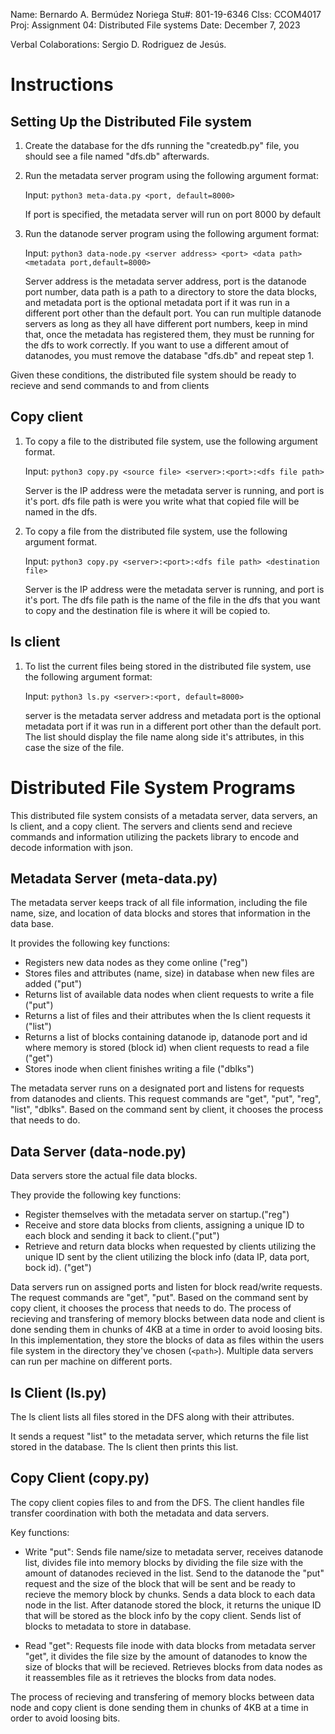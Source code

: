 Name:   Bernardo A. Bermúdez Noriega
Stu#:   801-19-6346
Clss:   CCOM4017
Proj:   Assignment 04: Distributed File systems
Date:   December 7, 2023

Verbal Colaborations: Sergio D. Rodriguez de Jesús.

# Instructions 

## Setting Up the Distributed File system

1.  Create the database for the dfs running the "createdb.py" file, you should see a file named 
    "dfs.db" afterwards.


2.  Run the metadata server program using the following argument format:

    Input:  `python3 meta-data.py <port, default=8000>`

    If port is specified, the metadata server will run on port 8000 by default


3.  Run the datanode server program using the following argument format:

    Input:  `python3 data-node.py <server address> <port> <data path> <metadata port,default=8000>`

    Server address is the metadata server address, port is the datanode port number, 
    data path is a path to a directory to store the data blocks, and metadata port is 
    the optional metadata port if it was run in a different port other than the default port.
    You can run multiple datanode servers as long as they all have different port numbers,
    keep in mind that, once the metadata has registered them, they must be running 
    for the dfs to work correctly. If you want to use a different amout of datanodes, you must
    remove the database "dfs.db" and repeat step 1.

Given these conditions, the distributed file system should be ready to recieve and send commands to
and from clients


## Copy client

1.  To copy a file to the distributed file system, use the following argument format.

    Input:  `python3 copy.py <source file> <server>:<port>:<dfs file path>`

    Server is the IP address were the metadata server is running, and port is it's port.
    dfs file path is were you write what that copied file will be named in the dfs.


2.  To copy a file from the distributed file system, use the following argument format.

    Input:  `python3 copy.py <server>:<port>:<dfs file path> <destination file>`

    Server is the IP address were the metadata server is running, and port is it's port.
    The dfs file path is the name of the file in the dfs that you want to copy and the destination
    file is where it will be copied to.


## ls client

1.  To list the current files being stored in the distributed file system, use the following argument format:

    Input: `python3 ls.py <server>:<port, default=8000>`

    server is the metadata server address and metadata port is the optional metadata 
    port if it was run in a different port other than the default port. The list should display the 
    file name along side it's attributes, in this case the size of the file.


# Distributed File System Programs

This distributed file system consists of a metadata server, data servers, an ls client, and a copy client.
The servers and clients send and recieve commands and information utilizing the packets library to encode 
and decode information with json.

## Metadata Server (meta-data.py)

The metadata server keeps track of all file information, including the file name, size, and location 
of data blocks and stores that information in the data base.

It provides the following key functions:

-   Registers new data nodes as they come online ("reg")
-   Stores files and attributes (name, size) in database when new files are added ("put")
-   Returns list of available data nodes when client requests to write a file ("put")
-   Returns a list of files and their attributes when the ls client requests it ("list")
-   Returns a list of blocks containing datanode ip, datanode port and id where memory is stored (block id)
    when client requests to read a file ("get")
-   Stores inode when client finishes writing a file ("dblks")

The metadata server runs on a designated port and listens for requests from datanodes and clients. 
This request commands are "get", "put", "reg", "list", "dblks". Based on the command sent by client, it chooses 
the process that needs to do.

## Data Server (data-node.py)

Data servers store the actual file data blocks. 

They provide the following key functions:

-   Register themselves with the metadata server on startup.("reg")
-   Receive and store data blocks from clients, assigning a unique ID to each block and sending
    it back to client.("put")
-   Retrieve and return data blocks when requested by clients utilizing the unique ID sent by the
    client utilizing the block info (data IP, data port, bock id). ("get")

Data servers run on assigned ports and listen for block read/write requests. 
The request commands are "get", "put". Based on the command sent by copy client, it chooses the process 
that needs to do. The process of recieving and transfering of memory blocks between data node and client 
is done sending them in chunks of 4KB at a time in order to avoid loosing bits. In this implementation, 
they store the blocks of data as files within the users file system in the directory they've chosen 
(`<path>`). Multiple data servers can run per machine on different ports. 

## ls Client (ls.py)

The ls client lists all files stored in the DFS along with their attributes.

It sends a request "list" to the metadata server, which returns the file list stored in the database. 
The ls client then prints this list.

## Copy Client (copy.py)

The copy client copies files to and from the DFS. The client handles file transfer coordination 
with both the metadata and data servers.

Key functions:

-   Write "put": Sends file name/size to metadata server, receives datanode list, divides file into 
    memory blocks by dividing the file size with the amount of datanodes recieved in the list. Send 
    to the datanode the "put" request and the size of the block that will be sent and be ready to recieve 
    the memory block by chunks. Sends a data block to each data node in the list. After datanode stored 
    the block, it returns the unique ID that will be stored as the block info by the copy client. Sends
    list of blocks to metadata to store in database.

-   Read "get": Requests file inode with data blocks from metadata server "get", it divides the file size by the amount 
    of datanodes to know the size of blocks that will be recieved. Retrieves blocks from data nodes 
    as it reassembles file as it retrieves the blocks from data nodes.

The process of recieving and transfering of memory blocks between data node and copy client is done 
sending them in chunks of 4KB at a time in order to avoid loosing bits.